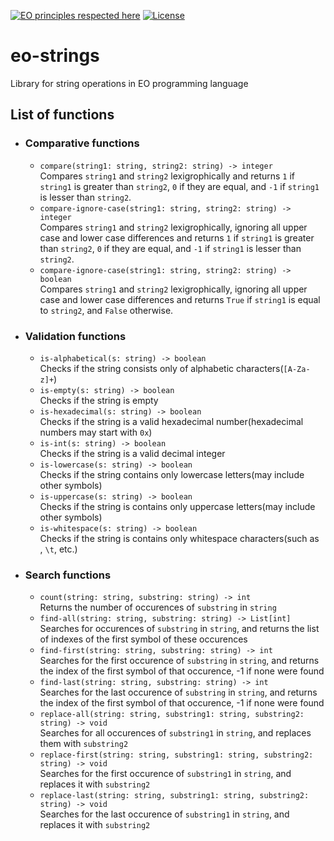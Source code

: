 [![EO principles respected here](https://www.elegantobjects.org/badge.svg)](https://www.elegantobjects.org)
[![License](https://img.shields.io/badge/license-MIT-green.svg)](https://github.com/timolai-andrievich/eo-strings/blob/main/LICENSE)
# eo-strings
Library for string operations in EO programming language
## List of functions
- ### Comparative functions
  - `compare(string1: string, string2: string) -> integer`  
    Compares `string1` and `string2` lexigrophically and returns `1` if `string1` is greater than `string2`, `0` if they are equal, and `-1` if `string1` is lesser than `string2`.
  - `compare-ignore-case(string1: string, string2: string) -> integer`  
    Compares `string1` and `string2` lexigrophically, ignoring all upper case and lower case differences and returns `1` if `string1` is greater than `string2`, `0` if they are equal, and `-1` if `string1` is lesser than `string2`.
  - `compare-ignore-case(string1: string, string2: string) -> boolean`  
    Compares `string1` and `string2` lexigrophically, ignoring all upper case and lower case differences and returns `True` if `string1` is equal to `string2`, and `False` otherwise.
- ### Validation functions
  - `is-alphabetical(s: string) -> boolean`  
    Checks if the string consists only of alphabetic characters(`[A-Za-z]+`)
  - `is-empty(s: string) -> boolean`  
    Checks if the string is empty
  - `is-hexadecimal(s: string) -> boolean`  
    Checks if the string is a valid hexadecimal number(hexadecimal numbers may start with `0x`)
  - `is-int(s: string) -> boolean`  
    Checks if the string is a valid decimal integer
  - `is-lowercase(s: string) -> boolean`  
    Checks if the string contains only lowercase letters(may include other symbols)
  - `is-uppercase(s: string) -> boolean`  
    Checks if the string is contains only uppercase letters(may include other symbols)
  - `is-whitespace(s: string) -> boolean`  
    Checks if the string is contains only whitespace characters(such as ` `, `\t`, etc.)
- ### Search functions
  - `count(string: string, substring: string) -> int`  
    Returns the number of occurences of `substring` in `string`
  - `find-all(string: string, substring: string) -> List[int]`  
    Searches for occurences of `substring` in `string`, and returns the list of indexes of the first symbol of these occurences
  - `find-first(string: string, substring: string) -> int`  
    Searches for the first occurence of `substring` in `string`, and returns the index of the first symbol of that occurence, -1 if none were found
  - `find-last(string: string, substring: string) -> int`  
    Searches for the last occurence of `substring` in `string`, and returns the index of the first symbol of that occurence, -1 if none were found
  - `replace-all(string: string, substring1: string, substring2: string) -> void`  
    Searches for all occurences of `substring1` in `string`, and replaces them with `substring2`
  - `replace-first(string: string, substring1: string, substring2: string) -> void`  
    Searches for the first occurence of `substring1` in `string`, and replaces it with `substring2`
  - `replace-last(string: string, substring1: string, substring2: string) -> void`  
    Searches for the last occurence of `substring1` in `string`, and replaces it with `substring2`
    
  
